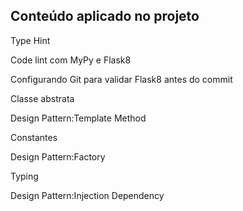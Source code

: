 <h2>Conteúdo aplicado no projeto</h2>
<p>Type Hint</p>
<p>Code lint com MyPy e Flask8</p>
<p>Configurando Git para validar Flask8 antes do commit</p>
<p>Classe abstrata</p>
<p>Design Pattern:Template Method</p>
<p>Constantes</p>
<p>Design Pattern:Factory</p>
<p>Typing</p>
<p>Design Pattern:Injection Dependency</p>